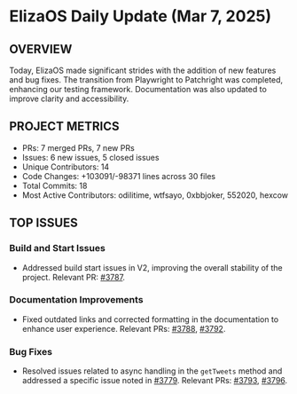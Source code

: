 # ElizaOS Daily Update (Mar 7, 2025)

## OVERVIEW 
Today, ElizaOS made significant strides with the addition of new features and bug fixes. The transition from Playwright to Patchright was completed, enhancing our testing framework. Documentation was also updated to improve clarity and accessibility.

## PROJECT METRICS
- PRs: 7 merged PRs, 7 new PRs
- Issues: 6 new issues, 5 closed issues
- Unique Contributors: 14
- Code Changes: +103091/-98371 lines across 30 files
- Total Commits: 18
- Most Active Contributors: odilitime, wtfsayo, 0xbbjoker, 552020, hexcow

## TOP ISSUES
### Build and Start Issues
- Addressed build start issues in V2, improving the overall stability of the project. Relevant PR: [#3787](https://github.com/elizaos/eliza/pull/3787).

### Documentation Improvements
- Fixed outdated links and corrected formatting in the documentation to enhance user experience. Relevant PRs: [#3788](https://github.com/elizaos/eliza/pull/3788), [#3792](https://github.com/elizaos/eliza/pull/3792).

### Bug Fixes
- Resolved issues related to async handling in the `getTweets` method and addressed a specific issue noted in [#3779](https://github.com/elizaos/eliza/issues/3779). Relevant PRs: [#3793](https://github.com/elizaos/eliza/pull/3793), [#3796](https://github.com/elizaos/eliza/pull/3796).